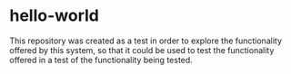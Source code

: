 # hello-world
This repository was created as a test in order to explore the functionality offered by this system, so that it could be used to test the functionality offered in a test of the functionality being tested.
